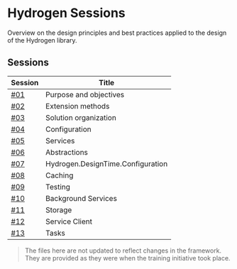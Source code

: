 # Hydrogen Sessions

Overview on the design principles and best practices applied to the design of the Hydrogen library.

## Sessions

| Session | Title
| - | - |
| [#01](./_assets/HydrogenSessions-01.pdf) | Purpose and objectives |
| [#02](./_assets/HydrogenSessions-02.pdf) | Extension methods |
| [#03](./_assets/HydrogenSessions-03.pdf) | Solution organization |
| [#04](./_assets/HydrogenSessions-04.pdf) | Configuration |
| [#05](./_assets/HydrogenSessions-05.pdf) | Services |
| [#06](./_assets/HydrogenSessions-06.pdf) | Abstractions |
| [#07](./_assets/HydrogenSessions-07.pdf) | Hydrogen.DesignTime.Configuration |
| [#08](./_assets/HydrogenSessions-08.pdf) | Caching |
| [#09](./_assets/HydrogenSessions-09.pdf) | Testing |
| [#10](./_assets/HydrogenSessions-10.pdf) | Background Services |
| [#11](./_assets/HydrogenSessions-11.pdf) | Storage |
| [#12](./_assets/HydrogenSessions-12.pdf) | Service Client |
| [#13](./_assets/HydrogenSessions-13.pdf) | Tasks |

> The files here are not updated to reflect changes in the framework. They are provided as they were when the training initiative took place.